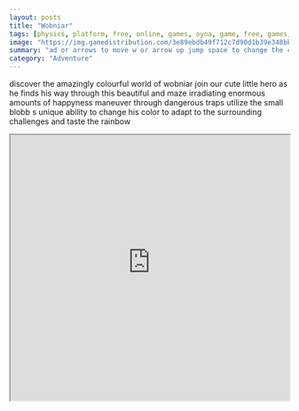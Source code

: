 ```yaml
---
layout: posts
title: "Wobniar"
tags: [physics, platform, free, online, games, oyna, game, free, games, play, play, games]
image: "https://img.gamedistribution.com/3e89ebdb49f712c7d90d1b39e348bbbf.jpg"
summary: "ad or arrows to move w or arrow up jump space to change the color of character  free online games oyna game free games play play games"
category: "Adventure"
---
```


discover the amazingly colourful world of wobniar join our cute little hero as he finds his way through this beautiful and maze irradiating enormous amounts of happyness maneuver through dangerous traps utilize the small blobb s unique ability to change his color to adapt to the surrounding challenges and taste the rainbow

<iframe width="100%" height="480px;" src="https://flash.gamedistribution.com?game=3e89ebdb49f712c7d90d1b39e348bbbf"></iframe>